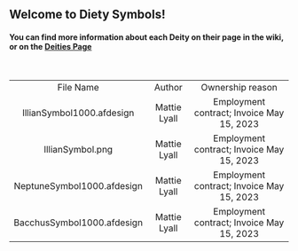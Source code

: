 <h2>Welcome to Diety Symbols!</td>
<br/>
<h4> You can find more information about each Deity on their page in the wiki, or on the <a href="https://github.com/austinBailey5624/MonsterMaster/wiki/Deities">Deities Page</a></h4>
<br/>
<div align="center">
<table>
<tr>
    <td align="center">File Name</td>
    <td align="center">Author</td>
    <td align="center">Ownership reason</td>
</tr>
<tr>
    <td align="center">IllianSymbol1000.afdesign</td>
    <td align="center">Mattie Lyall</td>
    <td align="center">Employment contract; Invoice May 15, 2023</td>
</tr>
<tr>
    <td align="center">IllianSymbol.png</td>
    <td align="center">Mattie Lyall</td>
    <td align="center">Employment contract; Invoice May 15, 2023</td>
</tr>
<tr>
    <td align="center">NeptuneSymbol1000.afdesign</td>
    <td align="center">Mattie Lyall</td>
    <td align="center">Employment contract; Invoice May 15, 2023</td>
</tr>
<tr>
    <td align="center">BacchusSymbol1000.afdesign</td>
    <td align="center">Mattie Lyall</td>
    <td align="center">Employment contract; Invoice May 15, 2023</td>
</tr>
</table>
</div>